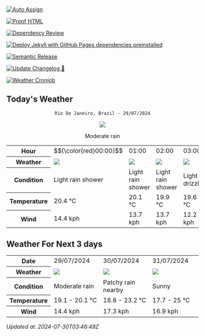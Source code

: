 [![Auto Assign](https://github.com/Fatal1tyBarucco/demo-repository/actions/workflows/auto-assign.yml/badge.svg)](https://github.com/Fatal1tyBarucco/demo-repository/actions/workflows/auto-assign.yml)

[![Proof HTML](https://github.com/Fatal1tyBarucco/demo-repository/actions/workflows/proof-html.yml/badge.svg)](https://github.com/Fatal1tyBarucco/demo-repository/actions/workflows/proof-html.yml)

[![Dependency Review](https://github.com/Fatal1tyBarucco/demo-repository/actions/workflows/dependency-review.yml/badge.svg)](https://github.com/Fatal1tyBarucco/demo-repository/actions/workflows/dependency-review.yml)

[![Deploy Jekyll with GitHub Pages dependencies preinstalled](https://github.com/Fatal1tyBarucco/demo-repository/actions/workflows/jekyll-gh-pages.yml/badge.svg)](https://github.com/Fatal1tyBarucco/demo-repository/actions/workflows/jekyll-gh-pages.yml)

[![Semantic Release](https://github.com/Fatal1tyBarucco/demo-repository/actions/workflows/release-main.yml/badge.svg)](https://github.com/Fatal1tyBarucco/demo-repository/actions/workflows/release-main.yml)

[![Update Changelog 🎉](https://github.com/Fatal1tyBarucco/demo-repository/actions/workflows/update-changelog.yml/badge.svg)](https://github.com/Fatal1tyBarucco/demo-repository/actions/workflows/update-changelog.yml)

[![Weather Cronjob](https://github.com/Fatal1tyBarucco/demo-repository/actions/workflows/update-weather.yml/badge.svg)](https://github.com/Fatal1tyBarucco/demo-repository/actions/workflows/update-weather.yml)

## Today's Weather
<div align="center">

`Rio De Janeiro, Brazil - 29/07/2024`

<img src="https://cdn.weatherapi.com/weather/64x64/day/302.png"/>

Moderate rain

</div>


<table>
    <tr>
        <th>Hour</th>
          <td>$${\color{red}00:00}$$</td>   <td>01:00</div>   <td>02:00</div>   <td>03:00</div>   <td>04:00</div>   <td>05:00</div>   <td>06:00</div>   <td>07:00</div>   <td>08:00</div>   <td>09:00</div>   <td>10:00</div>   <td>11:00</div>   <td>12:00</div>   <td>13:00</div>   <td>14:00</div>   <td>15:00</div>   <td>16:00</div>   <td>17:00</div>   <td>18:00</div>   <td>19:00</div>   <td>20:00</div>   <td>21:00</div>   <td>22:00</div>   <td>23:00</div> 
    </tr>
    <tr>
        <th>Weather</th>
        <td><img src="https://cdn.weatherapi.com/weather/64x64/night/353.png"></img></td><td><img src="https://cdn.weatherapi.com/weather/64x64/night/353.png"></img></td><td><img src="https://cdn.weatherapi.com/weather/64x64/night/353.png"></img></td><td><img src="https://cdn.weatherapi.com/weather/64x64/night/266.png"></img></td><td><img src="https://cdn.weatherapi.com/weather/64x64/night/353.png"></img></td><td><img src="https://cdn.weatherapi.com/weather/64x64/night/176.png"></img></td><td><img src="https://cdn.weatherapi.com/weather/64x64/night/353.png"></img></td><td><img src="https://cdn.weatherapi.com/weather/64x64/day/353.png"></img></td><td><img src="https://cdn.weatherapi.com/weather/64x64/day/353.png"></img></td><td><img src="https://cdn.weatherapi.com/weather/64x64/day/353.png"></img></td><td><img src="https://cdn.weatherapi.com/weather/64x64/day/353.png"></img></td><td><img src="https://cdn.weatherapi.com/weather/64x64/day/353.png"></img></td><td><img src="https://cdn.weatherapi.com/weather/64x64/day/353.png"></img></td><td><img src="https://cdn.weatherapi.com/weather/64x64/day/353.png"></img></td><td><img src="https://cdn.weatherapi.com/weather/64x64/day/353.png"></img></td><td><img src="https://cdn.weatherapi.com/weather/64x64/day/353.png"></img></td><td><img src="https://cdn.weatherapi.com/weather/64x64/day/353.png"></img></td><td><img src="https://cdn.weatherapi.com/weather/64x64/day/353.png"></img></td><td><img src="https://cdn.weatherapi.com/weather/64x64/night/353.png"></img></td><td><img src="https://cdn.weatherapi.com/weather/64x64/night/353.png"></img></td><td><img src="https://cdn.weatherapi.com/weather/64x64/night/353.png"></img></td><td><img src="https://cdn.weatherapi.com/weather/64x64/night/353.png"></img></td><td><img src="https://cdn.weatherapi.com/weather/64x64/night/353.png"></img></td><td><img src="https://cdn.weatherapi.com/weather/64x64/night/353.png"></img></td>
    </tr>
    <tr>
        <th>Condition</th>
        <td width="200px">Light rain shower</td><td width="200px">Light rain shower</td><td width="200px">Light rain shower</td><td width="200px">Light drizzle</td><td width="200px">Light rain shower</td><td width="200px">Patchy rain nearby</td><td width="200px">Light rain shower</td><td width="200px">Light rain shower</td><td width="200px">Light rain shower</td><td width="200px">Light rain shower</td><td width="200px">Light rain shower</td><td width="200px">Light rain shower</td><td width="200px">Light rain shower</td><td width="200px">Light rain shower</td><td width="200px">Light rain shower</td><td width="200px">Light rain shower</td><td width="200px">Light rain shower</td><td width="200px">Light rain shower</td><td width="200px">Light rain shower</td><td width="200px">Light rain shower</td><td width="200px">Light rain shower</td><td width="200px">Light rain shower</td><td width="200px">Light rain shower</td><td width="200px">Light rain shower</td>
    </tr>
    <tr>
        <th>Temperature</th>
        <td>20.4 °C</td><td>20.1 °C</td><td>19.9 °C</td><td>19.6 °C</td><td>19.4 °C</td><td>19.4 °C</td><td>19.3 °C</td><td>19.4 °C</td><td>19.6 °C</td><td>19.9 °C</td><td>20.1 °C</td><td>19.9 °C</td><td>19.9 °C</td><td>19.8 °C</td><td>19.6 °C</td><td>19.6 °C</td><td>19.4 °C</td><td>19.3 °C</td><td>19.5 °C</td><td>19.5 °C</td><td>19.3 °C</td><td>19.2 °C</td><td>19.1 °C</td><td>19.2 °C</td>
    </tr>
    <tr>
        <th>Wind</th>
        <td>14.4 kph</td><td>13.7 kph</td><td>13.7 kph</td><td>12.2 kph</td><td>11.9 kph</td><td>10.8 kph</td><td>10.1 kph</td><td>9.4 kph</td><td>9.7 kph</td><td>9 kph</td><td>9 kph</td><td>7.9 kph</td><td>7.2 kph</td><td>9 kph</td><td>9.4 kph</td><td>10.4 kph</td><td>11.5 kph</td><td>11.9 kph</td><td>12.6 kph</td><td>11.9 kph</td><td>11.2 kph</td><td>10.8 kph</td><td>10.8 kph</td><td>11.2 kph</td>
    </tr>
</table>


## Weather For Next 3 days


<table>
    <tr>
        <th>Date</th>
        <td>29/07/2024</td><td>30/07/2024</td><td>31/07/2024</td>
    </tr>
    <tr>
        <th>Weather</th>
        <td><img src="https://cdn.weatherapi.com/weather/64x64/day/302.png"></img></td><td><img src="https://cdn.weatherapi.com/weather/64x64/day/176.png"></img></td><td><img src="https://cdn.weatherapi.com/weather/64x64/day/113.png"></img></td>
    </tr>
    <tr>
        <th>Condition</th>
        <td width="200px">Moderate rain</td><td width="200px">Patchy rain nearby</td><td width="200px">Sunny</td>
    </tr>
    <tr>
        <th>Temperature</th>
        <td>19.1 -  20.1 °C</td><td>18.8 -  23.2 °C</td><td>17.7 -  25 °C</td>
    </tr>
    <tr>
        <th>Wind</th>
        <td>14.4 kph</td><td>17.3 kph</td><td>16.9 kph</td>
    </tr>
</table>


*Updated at: 2024-07-30T03:46:49Z*
